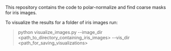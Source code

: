 This repository contains the code to polar-normalize and find coarse masks for iris images.

To visualize the results for a folder of iris images run:

> python visualize_images.py --image_dir <path_to_directory_containing_iris_images> --vis_dir <path_for_saving_visualizations>
